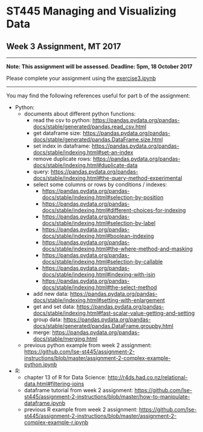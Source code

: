 # ST445 Managing and Visualizing Data

## Week 3 Assignment, MT 2017
---
**Note: This assignment will be assessed.  Deadline: 5pm, 18 October 2017**

Please complete your assignment using the [exercise3.ipynb](exercise3.ipynb)

---

You may find the following references useful for part b of the assignment:
* Python:
    * documents about different python functions:
        * read the csv to python: https://pandas.pydata.org/pandas-docs/stable/generated/pandas.read_csv.html
        * get dataframe size: https://pandas.pydata.org/pandas-docs/stable/generated/pandas.DataFrame.size.html
        * set index in dataframe: https://pandas.pydata.org/pandas-docs/stable/indexing.html#set-an-index
        * remove duplicate rows: https://pandas.pydata.org/pandas-docs/stable/indexing.html#duplicate-data
        * query: https://pandas.pydata.org/pandas-docs/stable/indexing.html#the-query-method-experimental
        * select some columns or rows by conditions / indexes:
            * https://pandas.pydata.org/pandas-docs/stable/indexing.html#selection-by-position
            * https://pandas.pydata.org/pandas-docs/stable/indexing.html#different-choices-for-indexing
            * https://pandas.pydata.org/pandas-docs/stable/indexing.html#selection-by-label
            * https://pandas.pydata.org/pandas-docs/stable/indexing.html#boolean-indexing
            * https://pandas.pydata.org/pandas-docs/stable/indexing.html#the-where-method-and-masking
            * https://pandas.pydata.org/pandas-docs/stable/indexing.html#selection-by-callable
            * https://pandas.pydata.org/pandas-docs/stable/indexing.html#indexing-with-isin
            * https://pandas.pydata.org/pandas-docs/stable/indexing.html#the-select-method
        * add new data: https://pandas.pydata.org/pandas-docs/stable/indexing.html#setting-with-enlargement
        * get and set data: https://pandas.pydata.org/pandas-docs/stable/indexing.html#fast-scalar-value-getting-and-setting
        * group data: https://pandas.pydata.org/pandas-docs/stable/generated/pandas.DataFrame.groupby.html
        * merge: https://pandas.pydata.org/pandas-docs/stable/merging.html
    * previous python example from week 2 assignment: https://github.com/lse-st445/assignment-2-instructions/blob/master/assignment-2-complex-example-python.ipynb
* R:
    * chapter 13 of R for Data Science:
    http://r4ds.had.co.nz/relational-data.html#filtering-joins
    * dataframe tutorial from week 2 assignment: https://github.com/lse-st445/assignment-2-instructions/blob/master/how-to-manipulate-dataframe.ipynb
    * previous R example from week 2 assignment: https://github.com/lse-st445/assignment-2-instructions/blob/master/assignment-2-complex-example-r.ipynb
